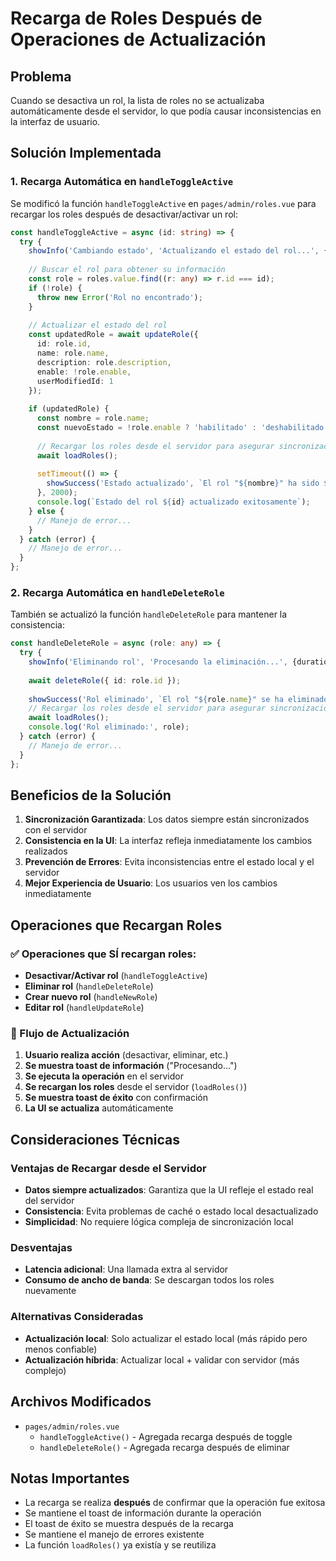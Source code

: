 # Recarga de Roles Después de Operaciones de Actualización

## Problema

Cuando se desactiva un rol, la lista de roles no se actualizaba automáticamente desde el servidor, lo que podía causar inconsistencias en la interfaz de usuario.

## Solución Implementada

### 1. Recarga Automática en `handleToggleActive`

Se modificó la función `handleToggleActive` en `pages/admin/roles.vue` para recargar los roles después de desactivar/activar un rol:

```typescript
const handleToggleActive = async (id: string) => {
  try {
    showInfo('Cambiando estado', 'Actualizando el estado del rol...', {duration: 2000});
    
    // Buscar el rol para obtener su información
    const role = roles.value.find((r: any) => r.id === id);
    if (!role) {
      throw new Error('Rol no encontrado');
    }
    
    // Actualizar el estado del rol
    const updatedRole = await updateRole({
      id: role.id,
      name: role.name,
      description: role.description,
      enable: !role.enable,
      userModifiedId: 1
    });
    
    if (updatedRole) {
      const nombre = role.name;
      const nuevoEstado = !role.enable ? 'habilitado' : 'deshabilitado';
      
      // Recargar los roles desde el servidor para asegurar sincronización
      await loadRoles();
      
      setTimeout(() => {
        showSuccess('Estado actualizado', `El rol "${nombre}" ha sido ${nuevoEstado} correctamente`);
      }, 2000);
      console.log(`Estado del rol ${id} actualizado exitosamente`);
    } else {
      // Manejo de error...
    }
  } catch (error) {
    // Manejo de error...
  }
};
```

### 2. Recarga Automática en `handleDeleteRole`

También se actualizó la función `handleDeleteRole` para mantener la consistencia:

```typescript
const handleDeleteRole = async (role: any) => {
  try {
    showInfo('Eliminando rol', 'Procesando la eliminación...', {duration: 2000});
    
    await deleteRole({ id: role.id });
    
    showSuccess('Rol eliminado', `El rol "${role.name}" se ha eliminado correctamente`);
    // Recargar los roles desde el servidor para asegurar sincronización
    await loadRoles();
    console.log('Rol eliminado:', role);
  } catch (error) {
    // Manejo de error...
  }
};
```

## Beneficios de la Solución

1. **Sincronización Garantizada**: Los datos siempre están sincronizados con el servidor
2. **Consistencia en la UI**: La interfaz refleja inmediatamente los cambios realizados
3. **Prevención de Errores**: Evita inconsistencias entre el estado local y el servidor
4. **Mejor Experiencia de Usuario**: Los usuarios ven los cambios inmediatamente

## Operaciones que Recargan Roles

### ✅ Operaciones que SÍ recargan roles:
- **Desactivar/Activar rol** (`handleToggleActive`)
- **Eliminar rol** (`handleDeleteRole`)
- **Crear nuevo rol** (`handleNewRole`)
- **Editar rol** (`handleUpdateRole`)

### 🔄 Flujo de Actualización

1. **Usuario realiza acción** (desactivar, eliminar, etc.)
2. **Se muestra toast de información** ("Procesando...")
3. **Se ejecuta la operación** en el servidor
4. **Se recargan los roles** desde el servidor (`loadRoles()`)
5. **Se muestra toast de éxito** con confirmación
6. **La UI se actualiza** automáticamente

## Consideraciones Técnicas

### Ventajas de Recargar desde el Servidor
- **Datos siempre actualizados**: Garantiza que la UI refleje el estado real del servidor
- **Consistencia**: Evita problemas de caché o estado local desactualizado
- **Simplicidad**: No requiere lógica compleja de sincronización local

### Desventajas
- **Latencia adicional**: Una llamada extra al servidor
- **Consumo de ancho de banda**: Se descargan todos los roles nuevamente

### Alternativas Consideradas
- **Actualización local**: Solo actualizar el estado local (más rápido pero menos confiable)
- **Actualización híbrida**: Actualizar local + validar con servidor (más complejo)

## Archivos Modificados

- `pages/admin/roles.vue`
  - `handleToggleActive()` - Agregada recarga después de toggle
  - `handleDeleteRole()` - Agregada recarga después de eliminar

## Notas Importantes

- La recarga se realiza **después** de confirmar que la operación fue exitosa
- Se mantiene el toast de información durante la operación
- El toast de éxito se muestra después de la recarga
- Se mantiene el manejo de errores existente
- La función `loadRoles()` ya existía y se reutiliza
